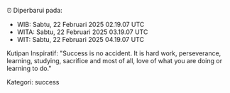 ⏰ Diperbarui pada:
- WIB: Sabtu, 22 Februari 2025 02.19.07 UTC
- WITA: Sabtu, 22 Februari 2025 03.19.07 UTC
- WIT: Sabtu, 22 Februari 2025 04.19.07 UTC

Kutipan Inspiratif:
"Success is no accident. It is hard work, perseverance, learning, studying, sacrifice and most of all, love of what you are doing or learning to do."


Kategori: success

